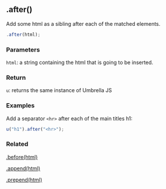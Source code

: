 ## .after()

Add some html as a sibling after each of the matched elements.

```js
.after(html);
```


### Parameters

`html`: a string containing the html that is going to be inserted.



### Return

`u`: returns the same instance of Umbrella JS



### Examples

Add a separator `<hr>` after each of the main titles h1:

```js
u("h1").after("<hr>");
```



### Related

[.before(html)](#before)

[.append(html)](#append)

[.prepend(html)](#prepend)
